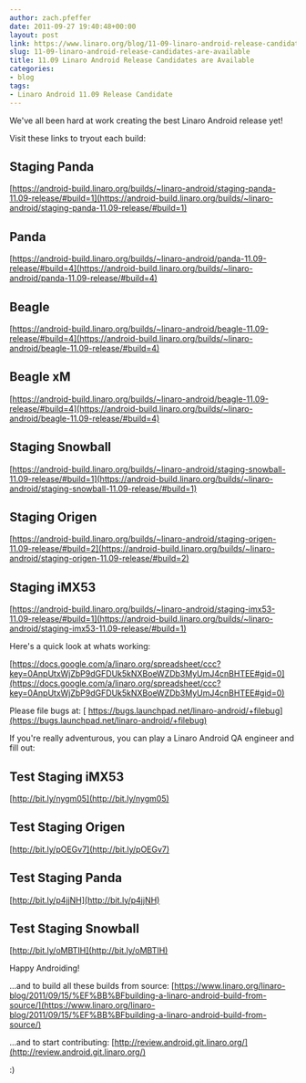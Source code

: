 ```yaml
---
author: zach.pfeffer
date: 2011-09-27 19:40:48+00:00
layout: post
link: https://www.linaro.org/blog/11-09-linaro-android-release-candidates-are-available/
slug: 11-09-linaro-android-release-candidates-are-available
title: 11.09 Linaro Android Release Candidates are Available
categories:
- blog
tags:
- Linaro Android 11.09 Release Candidate
---
```


We've all been hard at work creating the best Linaro Android release yet!

Visit these links to tryout each build:


## Staging Panda

[https://android-build.linaro.org/builds/~linaro-android/staging-panda-11.09-release/#build=1](https://android-build.linaro.org/builds/~linaro-android/staging-panda-11.09-release/#build=1)


## Panda

[https://android-build.linaro.org/builds/~linaro-android/panda-11.09-release/#build=4](https://android-build.linaro.org/builds/~linaro-android/panda-11.09-release/#build=4)

## Beagle

[https://android-build.linaro.org/builds/~linaro-android/beagle-11.09-release/#build=4](https://android-build.linaro.org/builds/~linaro-android/beagle-11.09-release/#build=4)

## Beagle xM

[https://android-build.linaro.org/builds/~linaro-android/beagle-11.09-release/#build=4](https://android-build.linaro.org/builds/~linaro-android/beagle-11.09-release/#build=4)

## Staging Snowball

[https://android-build.linaro.org/builds/~linaro-android/staging-snowball-11.09-release/#build=1](https://android-build.linaro.org/builds/~linaro-android/staging-snowball-11.09-release/#build=1)

## Staging Origen

[https://android-build.linaro.org/builds/~linaro-android/staging-origen-11.09-release/#build=2](https://android-build.linaro.org/builds/~linaro-android/staging-origen-11.09-release/#build=2)

## Staging iMX53

[https://android-build.linaro.org/builds/~linaro-android/staging-imx53-11.09-release/#build=1](https://android-build.linaro.org/builds/~linaro-android/staging-imx53-11.09-release/#build=1)

Here's a quick look at whats working:

[https://docs.google.com/a/linaro.org/spreadsheet/ccc?key=0AnpUtxWjZbP9dGFDUk5kNXBoeWZDb3MyUmJ4cnBHTEE#gid=0](https://docs.google.com/a/linaro.org/spreadsheet/ccc?key=0AnpUtxWjZbP9dGFDUk5kNXBoeWZDb3MyUmJ4cnBHTEE#gid=0)

Please file bugs at:
[ https://bugs.launchpad.net/linaro-android/+filebug](https://bugs.launchpad.net/linaro-android/+filebug)

If you're really adventurous, you can play a Linaro Android QA engineer and fill out:

## Test Staging iMX53

[http://bit.ly/nygm05](http://bit.ly/nygm05)

## Test Staging Origen

[http://bit.ly/pOEGv7](http://bit.ly/pOEGv7)

## Test Staging Panda

[http://bit.ly/p4jjNH](http://bit.ly/p4jjNH)

## Test Staging Snowball

[http://bit.ly/oMBTIH](http://bit.ly/oMBTIH)

Happy Androiding!

...and to build all these builds from source:
[https://www.linaro.org/linaro-blog/2011/09/15/%EF%BB%BFbuilding-a-linaro-android-build-from-source/](https://www.linaro.org/linaro-blog/2011/09/15/%EF%BB%BFbuilding-a-linaro-android-build-from-source/)

...and to start contributing:
[http://review.android.git.linaro.org/](http://review.android.git.linaro.org/)

:)
